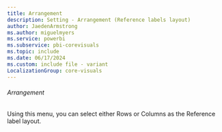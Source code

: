 ```yaml
---
title: Arrangement
description: Setting - Arrangement (Reference labels layout)
author: JaedenArmstrong
ms.author: miguelmyers
ms.service: powerbi
ms.subservice: pbi-corevisuals
ms.topic: include
ms.date: 06/17/2024
ms.custom: include file - variant
LocalizationGroup: core-visuals
---
```

###### Arrangement

Using this menu, you can select either Rows or Columns as the Reference label layout.
